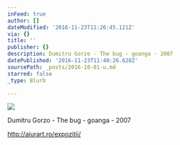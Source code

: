 ```yaml
---
inFeed: true
author: []
dateModified: '2016-11-23T11:26:45.121Z'
via: {}
title: ''
publisher: {}
description: Dumitru Gorzo - The bug - goanga - 2007
datePublished: '2016-11-23T11:40:26.628Z'
sourcePath: _posts/2016-10-01-u.md
starred: false
_type: Blurb

---
```

![](https://the-grid-user-content.s3-us-west-2.amazonaws.com/87566a6a-909f-4d79-b1db-e3e208cf62f5.jpg)

Dumitru Gorzo - The bug - goanga - 2007

http://aiurart.ro/expozitii/